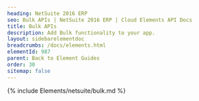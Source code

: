 ```yaml
---
heading: NetSuite 2016 ERP
seo: Bulk APIs | NetSuite 2016 ERP | Cloud Elements API Docs
title: Bulk APIs
description: Add Bulk functionality to your app.
layout: sidebarelementdoc
breadcrumbs: /docs/elements.html
elementId: 987
parent: Back to Element Guides
order: 30
sitemap: false
---
```


{% include Elements/netsuite/bulk.md %}
